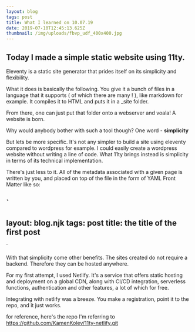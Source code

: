 ```yaml
---
layout: blog
tags: post
title: What I learned on 10.07.19
date: 2019-07-10T12:45:13.625Z
thumbnail: /img/uploads/fbvp_udf_400x400.jpg
---
```

## Today I made a simple static website using 11ty.

Eleventy is a static site generator that prides itself on its simplicity and flexibility.

What it does is basically the following.
You give it a bunch of files in a language that it supports ( of which there are many ! ), like markdown for example. It compiles it to HTML and puts it in a _site folder.

From there, one can just put that folder onto a webserver and voala! A website is born.

Why would anybody bother with such a tool though?
One word - **simplicity**

But lets be more specific.
It's not any simpler to build a site using eleventy compared to wordpress for example.
I could easily create a wordpress website without writing a line of code.
What 11ty brings instead is simplicity in terms of its technical implementation.

There's just less to it.
All of the metadata associated with a given page is written by you, and placed on top of the file in the form of YAML Front Matter like so:

`
---
layout: blog.njk
tags: post
title: the title of the first post
---
`

With that simplicity come other benefits.
The sites created do not require a backend.
Therefore they can be hosted anywhere.

For my first attempt, I used Netlify.
It's a service that offers static hosting and deployment on a global CDN, along with CI/CD integration, serverless functions, authentication and other features, a lot of which for free.

Integrating with netlify was a breeze.
You make a registration, point it to the repo, and it just works.

for reference, here's the repo I'm referring to
https://github.com/KamenKolev/11ty-netlify.git
